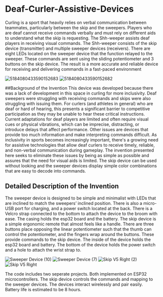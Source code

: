 # Deaf-Curler-Assistive-Devices
Curling is a sport that heavily relies on verbal communication between teammates, particularly between the skip and the sweepers. Players who are deaf cannot receive commands verbally and must rely on different aids to understand what the skip is requesting. The Shh-weeper assists deaf players in receiving visual commands. The Shh-weeper consists of the skip device (transmitter) and multiple sweeper devices (receivers). There are eight LEDs located on the sweeper device that the function relayed to the sweeper. These commands are sent using the sliding potentiometer and 3 buttons on the skip device. The result is a more accurate and reliable device for receiving and delivering commands in a fast-paced environment

![5184080433590152683](https://github.com/user-attachments/assets/a3fa430d-db2e-48c8-8c9e-9ed9abed5d39)
![5184080433590152682](https://github.com/user-attachments/assets/2003a061-b118-4ac7-bea4-3dab6545a049)

##Background of the Invention
This device was developed because there was a lack of development in this space in curling for more inclusivity. Deaf sweepers were struggling with receiving commands and skips were also struggling with issuing them. For curlers (and athletes in general) who are deaf or hard of hearing, this presents a significant barrier to competitive participation as they may be unable to hear these critical instructions.
Current adaptations for deaf players are limited and often require visual cues or physical vibrations, which can be imprecise, distracting, or introduce delays that affect performance. Other issues are devices that provide too much information and make interpreting commands difficult. As inclusivity in sports becomes increasingly important, there's a growing need for assistive technologies that allow deaf curlers to receive timely, reliable, and non-verbal communication during gameplay.
The invention presented here seeks to eliminate these issues by being as simple as possible and assures that the need for visual aids is limited. The skip device can be used without looking and the sweeper devices display simple color combinations that are easy to decode into commands.
## Detailed Description of the Invention
The sweeper device is designed to be simple and minimalist with LEDs that are inclined to match the sweepers’ inclined position. There is also a micro-USB port for charging, and a power switch located at the back. There is a Velcro strap connected to the bottom to attach the device to the broom with ease. The casing holds the esp32 board and the battery. The skip device is a simple ergonomic remote that almost feels like a handle. There are three buttons place opposing the linear potentiometer such that the thumb can control the potentiometer, and the fingers wrap around the buttons. These provide commands to the skip device. The inside of the device holds the esp32 board and battery. The bottom of the device holds the power switch and a hole to attach the wrist strap to.

![Sweeper Device (10)](https://github.com/user-attachments/assets/8d1c50d0-c92d-438b-bd8d-d10038b2525d)
![Sweeper Device (7)](https://github.com/user-attachments/assets/8f54a250-8d14-4d04-90bd-97b0b6c75fe2)
![Skip V5 Right (2)](https://github.com/user-attachments/assets/fdfd39a2-04a7-457b-8c08-6e864715541b)
![Skip V5 Right](https://github.com/user-attachments/assets/ba76e7f4-7b04-467b-b839-ca5eb26c18f5)

The code includes two seperate projects. Both implemented on ESP32 microcontrollers. The skip device controls the commands and mapping to the sweeper devices. The devices interact wirelessly and pair easily. Battery life is estimated to be 8 hours.
